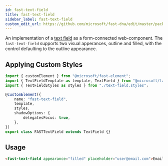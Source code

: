 ```yaml
---
id: fast-text-field
title: fast-text-field
sidebar_label: fast-text-field
custom_edit_url: https://github.com/microsoft/fast-dna/edit/master/packages/web-components/fast-foundation/src/text-field/README.md
---
```


An implementation of a [text field](https://developer.mozilla.org/en-US/docs/Web/HTML/Element/Input/text) as a form-connected web-component. The `fast-text-field` supports two visual apperances, outline and filled, with the control defaulting to the outline appearance.

## Applying Custom Styles

```ts
import { customElement } from "@microsoft/fast-element";
import { TextFieldTemplate as template, TextField } from "@microsoft/fast-foundation";
import { TextFieldStyles as styles } from "./text-field.styles";

@customElement({
    name: "fast-text-field",
    template,
    styles,
    shadowOptions: {
        delegatesFocus: true,
    },
})
export class FASTTextField extends TextField {}
```

## Usage

```html
<fast-text-field appearance="filled" placeholder="user@email.com">Email</fast-text-field>
```